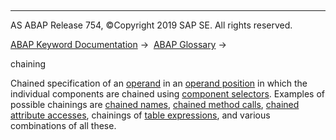   

* * *

AS ABAP Release 754, ©Copyright 2019 SAP SE. All rights reserved.

[ABAP Keyword Documentation](javascript:call_link\('abenabap.htm'\)) →  [ABAP Glossary](javascript:call_link\('abenabap_glossary.htm'\)) → 

chaining

Chained specification of an [operand](javascript:call_link\('abenoperand_glosry.htm'\) "Glossary Entry") in an [operand position](javascript:call_link\('abenoperand_position_glosry.htm'\) "Glossary Entry") in which the individual components are chained using [component selectors](javascript:call_link\('abencomponent_selector_glosry.htm'\) "Glossary Entry"). Examples of possible chainings are [chained names](javascript:call_link\('abenchained_name_glosry.htm'\) "Glossary Entry"), [chained method calls](javascript:call_link\('abenchained_method_call_glosry.htm'\) "Glossary Entry"), [chained attribute accesses](javascript:call_link\('abenchained_attribute_acc_glosry.htm'\) "Glossary Entry"), chainings of [table expressions](javascript:call_link\('abentable_expression_glosry.htm'\) "Glossary Entry"), and various combinations of all these.